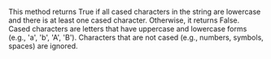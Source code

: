 This method returns True if all cased characters in the string are lowercase and there is at least one cased character. Otherwise, it returns False.    Cased characters are letters that have uppercase and lowercase forms (e.g., 'a', 'b', 'A', 'B'). Characters that are not cased (e.g., numbers, symbols, spaces) are ignored.